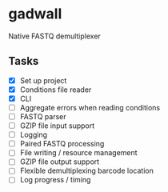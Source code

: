 # gadwall
Native FASTQ demultiplexer

## Tasks
- [x] Set up project 
- [x] Conditions file reader
- [x] CLI
- [ ] Aggregate errors when reading conditions
- [ ] FASTQ parser
- [ ] GZIP file input support
- [ ] Logging
- [ ] Paired FASTQ processing
- [ ] File writing / resource management
- [ ] GZIP file output support
- [ ] Flexible demultiplexing barcode location
- [ ] Log progress / timing
